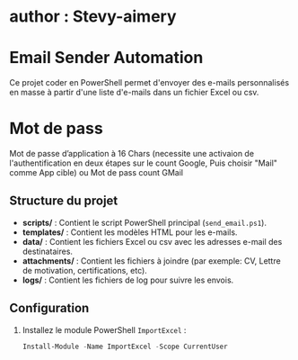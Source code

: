 # author : Stevy-aimery

# Email Sender Automation

Ce projet coder en PowerShell permet d'envoyer des e-mails personnalisés en masse à partir d'une liste d'e-mails dans un fichier Excel ou csv.

# Mot de pass
Mot de passe d’application à 16 Chars (necessite une activaion de l'authentification en deux étapes sur le count Google, Puis choisir "Mail" comme App cible) 
 ou 
Mot de pass count GMail


## Structure du projet

- **scripts/** : Contient le script PowerShell principal (`send_email.ps1`).
- **templates/** : Contient les modèles HTML pour les e-mails.
- **data/** : Contient les fichiers Excel ou csv avec les adresses e-mail des destinataires.
- **attachments/** : Contient les fichiers à joindre (par exemple: CV, Lettre de motivation, certifications, etc).
- **logs/** : Contient les fichiers de log pour suivre les envois.

## Configuration

1. Installez le module PowerShell `ImportExcel` :
   ```powershell
   Install-Module -Name ImportExcel -Scope CurrentUser
